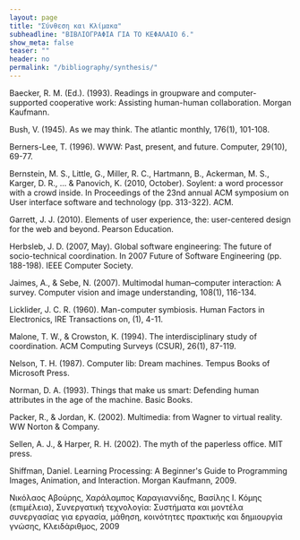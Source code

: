 ```yaml
---
layout: page
title: "Σύνθεση και Κλίμακα"
subheadline: "ΒΙΒΛΙΟΓΡΑΦΙΑ ΓΙΑ ΤΟ ΚΕΦΑΛΑΙΟ 6."
show_meta: false
teaser: ""
header: no
permalink: "/bibliography/synthesis/"
---
```


Baecker, R. M. (Ed.). (1993). Readings in groupware and computer-supported cooperative work: Assisting human-human collaboration. Morgan Kaufmann.

Bush, V. (1945). As we may think. The atlantic monthly, 176(1), 101-108.

Berners-Lee, T. (1996). WWW: Past, present, and future. Computer, 29(10), 69-77.

Bernstein, M. S., Little, G., Miller, R. C., Hartmann, B., Ackerman, M. S., Karger, D. R., ... & Panovich, K. (2010, October). Soylent: a word processor with a crowd inside. In Proceedings of the 23nd annual ACM symposium on User interface software and technology (pp. 313-322). ACM.

Garrett, J. J. (2010). Elements of user experience, the: user-centered design for the web and beyond. Pearson Education.

Herbsleb, J. D. (2007, May). Global software engineering: The future of socio-technical coordination. In 2007 Future of Software Engineering (pp. 188-198). IEEE Computer Society.

Jaimes, A., & Sebe, N. (2007). Multimodal human–computer interaction: A survey. Computer vision and image understanding, 108(1), 116-134.

Licklider, J. C. R. (1960). Man-computer symbiosis. Human Factors in Electronics, IRE Transactions on, (1), 4-11.

Malone, T. W., & Crowston, K. (1994). The interdisciplinary study of coordination. ACM Computing Surveys (CSUR), 26(1), 87-119.

Nelson, T. H. (1987). Computer lib: Dream machines. Tempus Books of Microsoft Press.

Norman, D. A. (1993). Things that make us smart: Defending human attributes in the age of the machine. Basic Books.

Packer, R., & Jordan, K. (2002). Multimedia: from Wagner to virtual reality. WW Norton & Company.

Sellen, A. J., & Harper, R. H. (2002). The myth of the paperless office. MIT press.

Shiffman, Daniel. Learning Processing: A Beginner's Guide to Programming Images, Animation, and Interaction. Morgan Kaufmann, 2009.

Νικόλαος Αβούρης, Χαράλαμπος Καραγιαννίδης, Βασίλης Ι. Κόμης (επιμέλεια), Συνεργατική τεχνολογία: Συστήματα και μοντέλα συνεργασίας για εργασία, μάθηση, κοινότητες πρακτικής και δημιουργία γνώσης, Κλειδάριθμος, 2009
